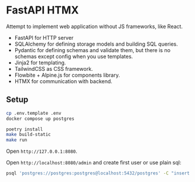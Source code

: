 # FastAPI HTMX

Attempt to implement web application without JS frameworks, like React.

- FastAPI for HTTP server
- SQLAlchemy for defining storage models and building SQL queries.
- Pydantic for defining schemas and validate them, but there is no schemas except config when you use templates.
- Jinja2 for templating.
- TailwindCSS as CSS framework.
- Flowbite + Alpine.js for components library.
- HTMX for communication with backend.

## Setup

```sh
cp .env.template .env
docker compose up postgres

poetry install
make build-static
make run
```

Open `http://127.0.0.1:8080`.

Open `http://localhost:8080/admin` and create first user or use plain sql:

```sh
psql 'postgres://postgres:postgres@localhost:5432/postgres' -C "insert into users (email, full_name, role, hashed_password) values ('admin@foo.bar', 'Admin', 'admin', 'admin');"
```
